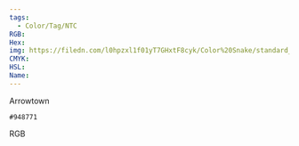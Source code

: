 ```yaml
---
tags:
  - Color/Tag/NTC
RGB:
Hex:
img: https://filedn.com/l0hpzxl1f01yT7GHxtF8cyk/Color%20Snake/standard_csv_to_svg/%23/948771.svg
CMYK:
HSL:
Name:
---
```

Arrowtown
```palette
#948771
```
RGB
